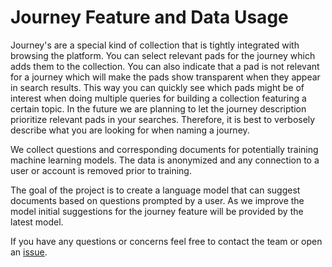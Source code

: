 Journey Feature and Data Usage
==

Journey's are a special kind of collection that is tightly integrated with browsing the platform.
You can select relevant pads for the journey which adds them to the collection. You can also indicate
that a pad is not relevant for a journey which will make the pads show transparent when they appear
in search results. This way you can quickly see which pads might be of interest when doing multiple
queries for building a collection featuring a certain topic. In the future we are planning to
let the journey description prioritize relevant pads in your searches. Therefore, it is best to
verbosely describe what you are looking for when naming a journey. 

We collect questions and corresponding documents for potentially training machine learning models.
The data is anonymized and any connection to a user or account is removed prior to training.

The goal of the project is to create a language model that can suggest documents
based on questions prompted by a user. As we improve the model initial suggestions
for the journey feature will be provided by the latest model.

If you have any questions or concerns feel free to contact the team or open an [issue](https://github.com/UNDP-Accelerator-Labs/platform/issues).

